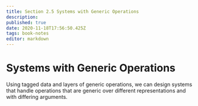```yaml
---
title: Section 2.5 Systems with Generic Operations
description: 
published: true
date: 2020-11-18T17:56:50.425Z
tags: book-notes
editor: markdown
---
```


# Systems with Generic Operations
Using tagged data and layers of generic operations, we can design systems that handle operations that are generic over different representations and with differing arguments.